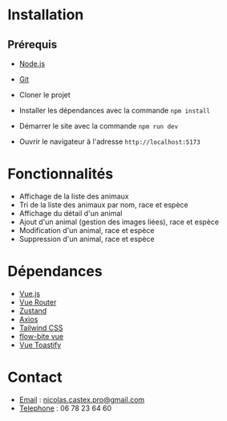 # Installation

## Prérequis

- [Node.js](https://nodejs.org/en/)
- [Git](https://git-scm.com/)


- Cloner le projet
- Installer les dépendances avec la commande `npm install`
- Démarrer le site avec la commande `npm run dev`
- Ouvrir le navigateur à l'adresse `http://localhost:5173`

# Fonctionnalités

- Affichage de la liste des animaux
- Tri de la liste des animaux par nom, race et espèce
- Affichage du détail d'un animal
- Ajout d'un animal (gestion des images liées), race et espèce
- Modification d'un animal, race et espèce
- Suppression d'un animal, race et espèce

# Dépendances

- [Vue.js](https://vuejs.org/)
- [Vue Router](https://router.vuejs.org/)
- [Zustand](https://zustand-demo.pmnd.rs/)
- [Axios](https://axios-http.com/)
- [Tailwind CSS](https://tailwindcss.com/)
- [flow-bite vue](https://flowbite-vue.com/)
- [Vue Toastify](https://vue3-toastify.js-bridge.com/)

# Contact

- [Email](mailto:nicolas.castex.pro@gmail.com) : nicolas.castex.pro@gmail.com
- [Telephone](tel:+33678236460) : 06 78 23 64 60


